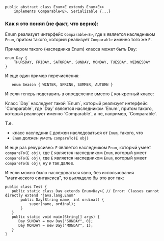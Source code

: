 ```
public abstract class Enum<E extends Enum<E>>
    implements Comparable<E>, Serializable {...}
```

### Как я это понял (не факт, что верно):

Enum реализует интерфейс `Comparable<E>`, где `E` является наследником `Enum`, притом такого, который реализует
`Comparable` именно того же `E`.

Примером такого (наследника Enum) класса может быть Day:
```
enum Day {
    THURSDAY, FRIDAY, SATURDAY, SUNDAY, MONDAY, TUESDAY, WEDNESDAY
}
```
    
И еще один пример перечисления:
```
   enum Season { WINTER, SPRING, SUMMER, AUTUMN }
```

И если теперь подставить в определение вместо `E` конкретный класс:

<new version>
Класс `Day` наследует такой `Enum`, который реализует интерфейс `Comparable<Day>`, где `Day` является наследником `Enum`,
притом такого, который реализует именно `Comparable<Day>`, а не, например, `Comparable<Season>`.

Т.е.
- класс наследник `E` должен наследоваться от `Enum`, такого, что
- `Enum` должен уметь `compareTo(E obj)`

И еще раз рекурсивно: `E` является наследником `Enum`, который умеет `compareTo(E obj)`, 
где `E` является наследником `Enum`, который умеет `compareTo(E obj)`, 
где `E` является наследником `Enum`, который умеет `compareTo(E obj)`, ну и так далее.


И если можно было наследоваться явно, без использования "магического синтаксиса", то выглядело бы это вот так:

```
public class Test {
   public static class Day extends Enum<Day>{ // Error: Classes cannot directly extend 'java.lang.Enum'
       public Day(String name, int ordinal) {
           super(name, ordinal);
       }
   }
   public static void main(String[] args) {
      Day SUNDAY = new Day("SUNDAY", 0);
      Day MONDAY = new Day("MONDAY", 1);
   }
}
```



<!-- <old version>
Enum реализует интерфейс `Comparable<Day>`, где `Day` является наследником `Enum`, притом такого, который реализует именно
`Comparable<Day>`, а не, например, `Comparable<Season>`. 
-->